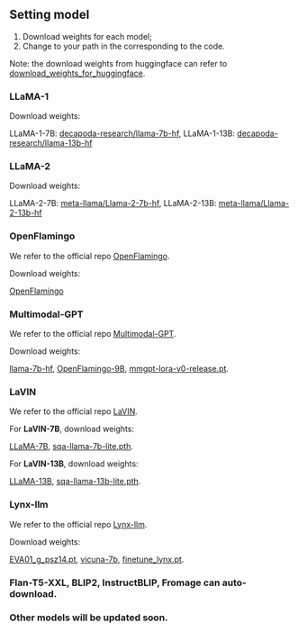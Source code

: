 ## Setting model

1. Download weights for each model;
2. Change to your path in the corresponding to the code.

Note: the download weights from huggingface can refer to [download_weights_for_huggingface](utils/download_meta_llama2.py).


### LLaMA-1

Download weights:  

LLaMA-1-7B: [decapoda-research/llama-7b-hf](https://huggingface.co/decapoda-research/llama-7b-hf),
LLaMA-1-13B: [decapoda-research/llama-13b-hf](https://huggingface.co/decapoda-research/llama-13b-hf)

### LLaMA-2

Download weights:  

LLaMA-2-7B: [meta-llama/Llama-2-7b-hf](https://huggingface.co/meta-llama/Llama-2-7b-hf),
LLaMA-2-13B: [meta-llama/Llama-2-13b-hf](https://huggingface.co/meta-llama/Llama-2-13b-hf)



### OpenFlamingo

We refer to the official repo [OpenFlamingo](https://github.com/mlfoundations/open_flamingo).

Download weights:  

[OpenFlamingo](https://huggingface.co/openflamingo/OpenFlamingo-9B-deprecated)


### Multimodal-GPT

We refer to the official repo [Multimodal-GPT](https://github.com/open-mmlab/Multimodal-GPT).

Download weights:  

[llama-7b-hf](https://huggingface.co/decapoda-research/llama-7b-hf),
[OpenFlamingo-9B](https://huggingface.co/openflamingo/OpenFlamingo-9B-deprecated),
[mmgpt-lora-v0-release.pt](https://github.com/open-mmlab/Multimodal-GPT#:~:text=LoRA%20Weight%20from-,here,-.).



### LaVIN 

We refer to the official repo [LaVIN](https://github.com/luogen1996/LaVIN).

For **LaVIN-7B**, download weights: 

[LLaMA-7B](https://huggingface.co/nyanko7/LLaMA-7B/tree/main),
[sqa-llama-7b-lite.pth](https://drive.google.com/file/d/1oVtoTgt-d9EqmrVic27oZUreN9dLClMo/view).

For **LaVIN-13B**, download weights: 

[LLaMA-13B](https://huggingface.co/TheBloke/llama-13b),
[sqa-llama-13b-lite.pth](https://drive.google.com/file/d/1PyVsap3FnmgXOGXFXjYsAtR75cFypaHw/view).


### Lynx-llm

We refer to the official repo [Lynx-llm](https://github.com/bytedance/lynx-llm/tree/main).

Download weights:  

[EVA01_g_psz14.pt](https://github.com/bytedance/lynx-llm/tree/main#:~:text=eva_vit_1b%20on%20official-,website,-and%20put%20it),
[vicuna-7b](https://huggingface.co/lmsys/vicuna-7b-v1.1),
[finetune_lynx.pt](https://github.com/bytedance/lynx-llm/tree/main#:~:text=pretrain_lynx.pt%20or-,finetune_lynx.pt,-and%20put%20it).


### Flan-T5-XXL, BLIP2, InstructBLIP, Fromage can auto-download.

### Other models will be updated soon.

